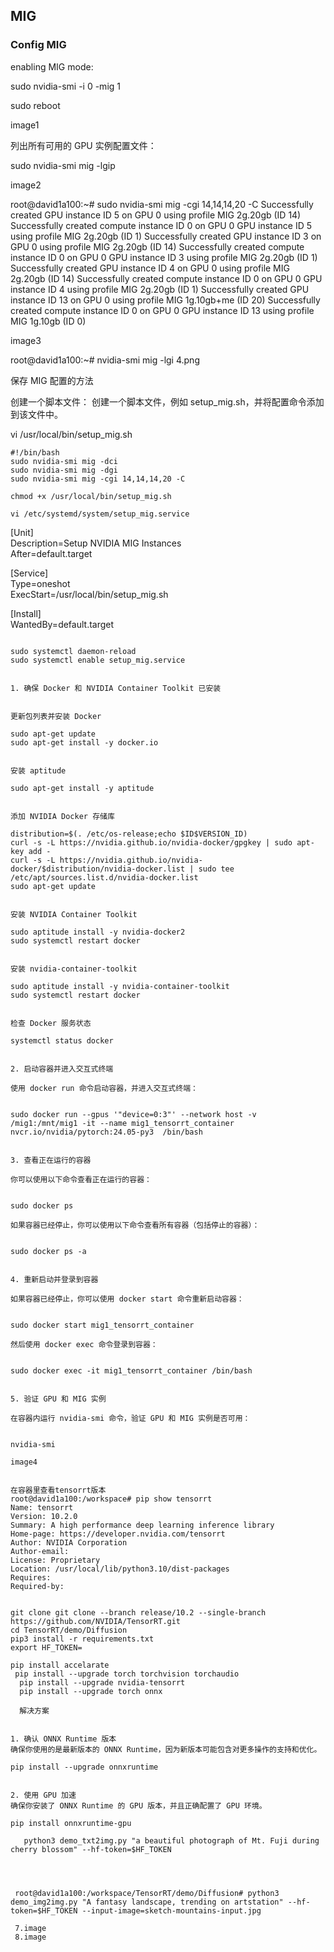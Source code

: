 ## MIG

### Config MIG
enabling MIG mode:

sudo nvidia-smi -i 0 -mig 1  

sudo reboot  

image1

列出所有可用的 GPU 实例配置文件：

sudo nvidia-smi mig -lgip  

image2


root@david1a100:~# sudo nvidia-smi mig -cgi 14,14,14,20 -C
Successfully created GPU instance ID  5 on GPU  0 using profile MIG 2g.20gb (ID 14)
Successfully created compute instance ID  0 on GPU  0 GPU instance ID  5 using profile MIG 2g.20gb (ID  1)
Successfully created GPU instance ID  3 on GPU  0 using profile MIG 2g.20gb (ID 14)
Successfully created compute instance ID  0 on GPU  0 GPU instance ID  3 using profile MIG 2g.20gb (ID  1)
Successfully created GPU instance ID  4 on GPU  0 using profile MIG 2g.20gb (ID 14)
Successfully created compute instance ID  0 on GPU  0 GPU instance ID  4 using profile MIG 2g.20gb (ID  1)
Successfully created GPU instance ID 13 on GPU  0 using profile MIG 1g.10gb+me (ID 20)
Successfully created compute instance ID  0 on GPU  0 GPU instance ID 13 using profile MIG 1g.10gb (ID  0)


image3


root@david1a100:~# nvidia-smi mig -lgi
4.png

保存 MIG 配置的方法
 

创建一个脚本文件：
创建一个脚本文件，例如 setup_mig.sh，并将配置命令添加到该文件中。


vi /usr/local/bin/setup_mig.sh 
```
#!/bin/bash
sudo nvidia-smi mig -dci  
sudo nvidia-smi mig -dgi  
sudo nvidia-smi mig -cgi 14,14,14,20 -C  

chmod +x /usr/local/bin/setup_mig.sh  

vi /etc/systemd/system/setup_mig.service  
```

[Unit]  
Description=Setup NVIDIA MIG Instances  
After=default.target  

[Service]  
Type=oneshot  
ExecStart=/usr/local/bin/setup_mig.sh  

[Install]  
WantedBy=default.target  
```

sudo systemctl daemon-reload  
sudo systemctl enable setup_mig.service  


1. 确保 Docker 和 NVIDIA Container Toolkit 已安装
 

更新包列表并安装 Docker

sudo apt-get update  
sudo apt-get install -y docker.io  
 

安装 aptitude

sudo apt-get install -y aptitude  
 

添加 NVIDIA Docker 存储库

distribution=$(. /etc/os-release;echo $ID$VERSION_ID)  
curl -s -L https://nvidia.github.io/nvidia-docker/gpgkey | sudo apt-key add -  
curl -s -L https://nvidia.github.io/nvidia-docker/$distribution/nvidia-docker.list | sudo tee /etc/apt/sources.list.d/nvidia-docker.list  
sudo apt-get update  
 

安装 NVIDIA Container Toolkit

sudo aptitude install -y nvidia-docker2  
sudo systemctl restart docker  
 

安装 nvidia-container-toolkit

sudo aptitude install -y nvidia-container-toolkit  
sudo systemctl restart docker  
 

检查 Docker 服务状态

systemctl status docker  
 

2. 启动容器并进入交互式终端
 
使用 docker run 命令启动容器，并进入交互式终端：


sudo docker run --gpus '"device=0:3"' --network host -v /mig1:/mnt/mig1 -it --name mig1_tensorrt_container nvcr.io/nvidia/pytorch:24.05-py3  /bin/bash  
 

3. 查看正在运行的容器
 
你可以使用以下命令查看正在运行的容器：


sudo docker ps  
 
如果容器已经停止，你可以使用以下命令查看所有容器（包括停止的容器）：


sudo docker ps -a  
 

4. 重新启动并登录到容器
 
如果容器已经停止，你可以使用 docker start 命令重新启动容器：


sudo docker start mig1_tensorrt_container  
 
然后使用 docker exec 命令登录到容器：


sudo docker exec -it mig1_tensorrt_container /bin/bash  
 

5. 验证 GPU 和 MIG 实例
 
在容器内运行 nvidia-smi 命令，验证 GPU 和 MIG 实例是否可用：


nvidia-smi  

image4


在容器里查看tensorrt版本
root@david1a100:/workspace# pip show tensorrt
Name: tensorrt
Version: 10.2.0
Summary: A high performance deep learning inference library
Home-page: https://developer.nvidia.com/tensorrt
Author: NVIDIA Corporation
Author-email:
License: Proprietary
Location: /usr/local/lib/python3.10/dist-packages
Requires:
Required-by:


git clone git clone --branch release/10.2 --single-branch https://github.com/NVIDIA/TensorRT.git  
cd TensorRT/demo/Diffusion
pip3 install -r requirements.txt
export HF_TOKEN=

pip install accelarate
 pip install --upgrade torch torchvision torchaudio
  pip install --upgrade nvidia-tensorrt
  pip install --upgrade torch onnx  
  
  解决方案
 

1. 确认 ONNX Runtime 版本
确保你使用的是最新版本的 ONNX Runtime，因为新版本可能包含对更多操作的支持和优化。

pip install --upgrade onnxruntime  
 

2. 使用 GPU 加速
确保你安装了 ONNX Runtime 的 GPU 版本，并且正确配置了 GPU 环境。

pip install onnxruntime-gpu  

   python3 demo_txt2img.py "a beautiful photograph of Mt. Fuji during cherry blossom" --hf-token=$HF_TOKEN
   
 
 
 
 root@david1a100:/workspace/TensorRT/demo/Diffusion# python3 demo_img2img.py "A fantasy landscape, trending on artstation" --hf-token=$HF_TOKEN --input-image=sketch-mountains-input.jpg
 
 7.image
 8.image
 